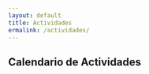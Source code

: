 ```yaml
---
layout: default
title: Actividades
ermalink: /actividades/
---
```


<h2>Calendario de Actividades</h2>
